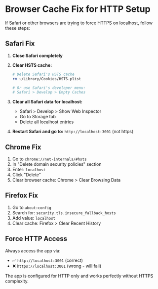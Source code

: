 # Browser Cache Fix for HTTP Setup

If Safari or other browsers are trying to force HTTPS on localhost, follow these steps:

## Safari Fix

1. **Close Safari completely**
2. **Clear HSTS cache:**
   ```bash
   # Delete Safari's HSTS cache
   rm ~/Library/Cookies/HSTS.plist
   
   # Or use Safari's developer menu:
   # Safari > Develop > Empty Caches
   ```

3. **Clear all Safari data for localhost:**
   - Safari > Develop > Show Web Inspector
   - Go to Storage tab
   - Delete all localhost entries

4. **Restart Safari and go to:** `http://localhost:3001` (not https)

## Chrome Fix

1. Go to `chrome://net-internals/#hsts`
2. In "Delete domain security policies" section
3. Enter: `localhost`
4. Click "Delete"
5. Clear browser cache: Chrome > Clear Browsing Data

## Firefox Fix

1. Go to `about:config`
2. Search for: `security.tls.insecure_fallback_hosts`
3. Add value: `localhost`
4. Clear cache: Firefox > Clear Recent History

## Force HTTP Access

Always access the app via:
- ✅ `http://localhost:3001` (correct)
- ❌ `https://localhost:3001` (wrong - will fail)

The app is configured for HTTP only and works perfectly without HTTPS complexity.
